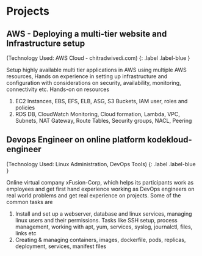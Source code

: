 # Projects

## AWS - Deploying a multi-tier website and Infrastructure setup
(Technology Used: AWS Cloud - chitradwivedi.com)
{: .label .label-blue }

Setup highly available multi tier applications in AWS using multiple AWS resources, Hands on experience in setting up infrastructure and configuration with considerations on security, availability, monitoring, connectivity etc. Hands-on on resources

1. EC2 Instances, EBS, EFS, ELB, ASG, S3 Buckets, IAM user, roles and policies
2. RDS DB, CloudWatch Monitoring, Cloud formation, Lambda, VPC, Subnets, NAT Gateway, Route Tables, Security groups, NACL, Peering


## Devops Engineer on online platform kodekloud-engineer
(Technology Used: Linux Administration, DevOps Tools)
{: .label .label-blue }

Online virtual company xFusion-Corp, which helps its participants work as employees and get first hand experience working as DevOps engineers on real world problems and get real experience on projects. Some of the common tasks are

1. Install and set up a webserver, database and linux services, managing linux users and their permissions. Tasks like SSH setup, process management, working with apt, yum, services, syslog, journalctl, files, links etc
2. Creating & managing containers, images, dockerfile, pods, replicas, deployment, services, manifest files 
